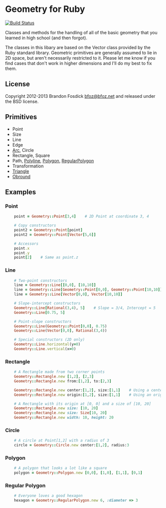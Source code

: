 Geometry for Ruby
=================

[![Build Status](https://travis-ci.org/bfoz/geometry.png)](https://travis-ci.org/bfoz/geometry)

Classes and methods for the handling of all of the basic geometry that you 
learned in high school (and then forgot).

The classes in this libary are based on the Vector class provided by the Ruby 
standard library. Geometric primitives are generally assumed to lie in 2D space,
but aren't necessarily restricted to it. Please let me know if you find cases 
that don't work in higher dimensions and I'll do my best to fix them.

License
-------

Copyright 2012-2013 Brandon Fosdick <bfoz@bfoz.net> and released under the BSD license.

Primitives
----------

- Point
- Size
- Line
- Edge
- [Arc](http://en.wikipedia.org/wiki/Arc_(geometry)), Circle
- Rectangle, Square
- Path, [Polyline](http://en.wikipedia.org/wiki/Polyline), [Polygon](http://en.wikipedia.org/wiki/Polygon), [RegularPolygon](http://en.wikipedia.org/wiki/Regular_polygon)
- Transformation
- [Triangle](http://en.wikipedia.org/wiki/Triangle)
- [Obround](http://en.wiktionary.org/wiki/obround)

Examples
--------

### Point
```ruby
    point = Geometry::Point[3,4]    # 2D Point at coordinate 3, 4

    # Copy constructors
    point2 = Geometry::Point[point]
    point2 = Geometry::Point[Vector[5,6]]

    # Accessors
    point.x
    point.y
    point[2]	# Same as point.z
```

### Line
```ruby
    # Two-point constructors
    line = Geometry::Line[[0,0], [10,10]]
    line = Geometry::Line[Geometry::Point[0,0], Geometry::Point[10,10]]
    line = Geometry::Line[Vector[0,0], Vector[10,10]]

    # Slope-intercept constructors
    Geometry::Line[Rational(3,4), 5]	# Slope = 3/4, Intercept = 5
    Geometry::Line[0.75, 5]

    # Point-slope constructors
    Geometry::Line(Geometry::Point[0,0], 0.75)
    Geometry::Line(Vector[0,0], Rational(3,4))

    # Special constructors (2D only)
    Geometry::Line.horizontal(y=0)
    Geometry::Line.vertical(x=0)
```

### Rectangle
```ruby
    # A Rectangle made from two corner points
    Geometry::Rectangle.new [1,2], [2,3]
    Geometry::Rectangle.new from:[1,2], to:[2,3]

    Geometry::Rectangle.new center:[1,2], size:[1,1]	# Using a center point and a size
    Geometry::Rectangle.new origin:[1,2], size:[1,1]	# Using an origin point and a size

    # A Rectangle with its origin at [0, 0] and a size of [10, 20]
    Geometry::Rectangle.new size: [10, 20]
    Geometry::Rectangle.new size: Size[10, 20]
    Geometry::Rectangle.new width: 10, height: 20
```

### Circle
```ruby
    # A circle at Point[1,2] with a radius of 3
    circle = Geometry::Circle.new center:[1,2], radius:3
```

### Polygon
```ruby
    # A polygon that looks a lot like a square
    polygon = Geometry::Polygon.new [0,0], [1,0], [1,1], [0,1]
```
### Regular Polygon
```ruby
    # Everyone loves a good hexagon
    hexagon = Geometry::RegularPolygon.new 6, :diameter => 3
```